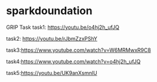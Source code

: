 # sparkdoundation
GRIP Task 
task1: https://youtu.be/o4hj2h_ufJQ

task2: https://youtu.be/rJbmZzxPShY

task3:https://www.youtube.com/watch?v=W6MRMwxR9C8

task4:https://www.youtube.com/watch?v=o4hj2h_ufJQ

task5:https://youtu.be/UK9anXsmnlU


